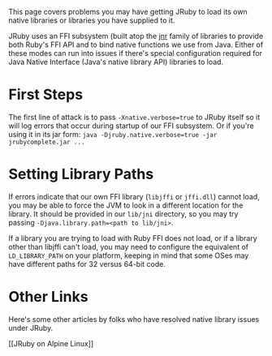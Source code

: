 This page covers problems you may have getting JRuby to load its own native libraries or libraries you have supplied to it.

JRuby uses an FFI subsystem (built atop the [jnr](https://github.com/jnr) family of libraries to provide both Ruby's FFI API and to bind native functions we use from Java. Either of these modes can run into issues if there's special configuration required for Java Native Interface (Java's native library API) libraries to load.

First Steps
===========

The first line of attack is to pass `-Xnative.verbose=true` to JRuby itself so it will log errors that occur during startup of our FFI subsystem.  Or if you're using it in its jar form: `java -Djruby.native.verbose=true -jar jrubycomplete.jar ...`

Setting Library Paths
=====================

If errors indicate that our own FFI library (`libjffi` or `jffi.dll`) cannot load, you may be able to force the JVM to look in a different location for the library. It should be provided in our `lib/jni` directory, so you may try passing `-Djava.library.path=<path to lib/jni>`.

If a library you are trying to load with Ruby FFI does not load, or if a library other than libjffi can't load, you may need to configure the equivalent of `LD_LIBRARY_PATH` on your platform, keeping in mind that some OSes may have different paths for 32 versus 64-bit code.

Other Links
===========

Here's some other articles by folks who have resolved native library issues under JRuby.

[[JRuby on Alpine Linux]]